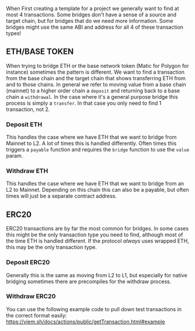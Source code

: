When First creating a template for a project we generally want to find at most 4 transactions. Some bridges don't have a sense of a source and target chain, but for bridges that do we need more information. Some bridges might use the same ABI and address for all 4 of these transaction types!

## ETH/BASE TOKEN
When trying to bridge ETH or the base network token (Matic for Polygon for instance) sometimes the pattern is different.
We want to find a transaction from the base chain and the target chain that shows transferring ETH from and to those chains.
In general we refer to moving value from a base chain (mainnet) to a higher order chain a `deposit` and returning back to a base chain a `withdrawal`.
In the case where it's a general purpose bridge this process is simply a `transfer`. In that case you only need to find 1 transaction, not 2.

### Deposit ETH
This handles the case where we have ETH that we want to bridge from Mainnet to L2. A lot of times this is handled differently. Often times this triggers a `payable` function and requires the `bridge` function to use the `value` param.

### Withdraw ETH
This handles the case where we have ETH that we want to bridge from an L2 to Mainnet. Depending on this chain this can also be a payable, but often times will just be a separate contract address.

## ERC20
ERC20 transactions are by far the most common for bridges.
In some cases this might be the only transaction type you need to find, although most of the time ETH is handled different. If the protocol _always_ uses wrapped ETH, this may be the only transaction type.
### Deposit ERC20
Generally this is the same as moving from L2 to L1, but especially for native bridging sometimes there are precompiles for the withdraw process.
### Withdraw ERC20 



You can use the following example code to pull down test transactions in the correct format easily:
https://viem.sh/docs/actions/public/getTransaction.html#example